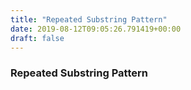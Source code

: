 ```yaml
---
title: "Repeated Substring Pattern"
date: 2019-08-12T09:05:26.791419+00:00
draft: false
---
```


### Repeated Substring Pattern
